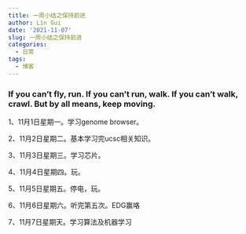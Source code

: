 ```yaml
---
title: 一周小结之保持前进
author: Lin Gui
date: '2021-11-07'
slug: 一周小结之保持前进
categories:
  - 日常
tags:
  - 博客
---
```


### If you can’t fly, run. If you can’t run, walk. If you can’t walk, crawl. But by all means, keep moving.

1、11月1日星期一。学习genome browser。

2、11月2日星期二。基本学习完ucsc相关知识。

3、11月3日星期三。学习芯片。

4、11月4日星期四。玩。

5、11月5日星期五。停电，玩。

6、11月6日星期六。听完第五次。EDG赢咯

7、11月7日星期天。学习算法及机器学习

